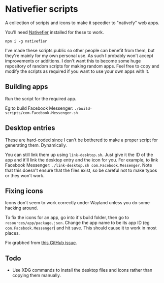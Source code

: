 # Nativefier scripts

A collection of scripts and icons to make it speedier to "nativefy" web apps.

You'll need [Nativefier](https://github.com/nativefier/nativefier) installed
for these to work.

`npm i -g nativefier`

I've made these scripts public so other people can benefit from them, but
they're mainly for my own personal use. As such I probably won't accept
improvements or additions. I don't want this to become some huge repository of
random scripts for making random apps. Feel free to copy and modify the scripts
as required if you want to use your own apps with it.

## Building apps

Run the script for the required app.

Eg to build Facebook Messenger: `./build-scripts/com.Facebook.Messenger.sh`

## Desktop entries

These are hard-coded since I can't be bothered to make a proper script for
generating them. Dynamically.

You can still link them up using `link-desktop.sh`. Just give it the ID of the
app and it'll link the desktop entry and the icon for you. For example, to link
Facebook Messenger: `./link-desktop.sh com.Facebook.Messenger`. Note that this
doesn't ensure that the files exist, so be careful not to make typos or they
won't work.

## Fixing icons

Icons don't seem to work correctly under Wayland unless you do some hacking
around.

To fix the icons for an app, go into it's build folder, then go to
`resources/app/package.json`. Change the app name to be its app ID (eg
`com.Facebook.Messenger`) and hit save. This should cause it to work in most
places.

Fix grabbed from [this GitHub issue](https://github.com/nativefier/nativefier/issues/1276).

## Todo

- Use XDG commands to install the desktop files and icons rather than copying
  them manually.
